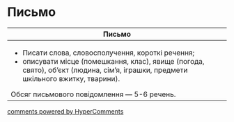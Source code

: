 <div id="hypercomments_widget" class="js-hypercomments-widget invisible"></div>

# Письмо

<table>
<thead>
  <tr>
    <th>Письмо</th>
  </tr>
</thead>
<tbody>
<td style="vertical-align:top !important;">
<ul>
<li>Писати слова, словосполучення, короткі речення;</li>
<li>описувати місце (помешкання, клас), явище (погода, свято), об’єкт (людина, сім’я, іграшки, предмети шкільного вжитку, тварини).</li>
</ul>
Обсяг письмового повідомлення — 5-6 речень.<br>
</td>
</tbody>
</table>

<div class="js-hypercomments-container">
    <a href="http://hypercomments.com" class="hc-link" title="comments widget">comments powered by HyperComments</a>
</div>
